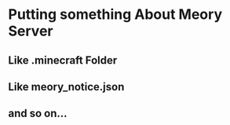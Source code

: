 # Putting something About Meory Server

## Like .minecraft Folder
## Like meory_notice.json

## and so on...
